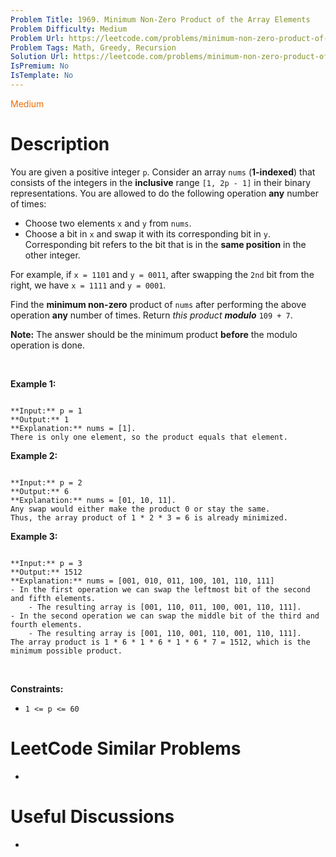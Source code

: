 ```yaml
---
Problem Title: 1969. Minimum Non-Zero Product of the Array Elements
Problem Difficulty: Medium
Problem Url: https://leetcode.com/problems/minimum-non-zero-product-of-the-array-elements/
Problem Tags: Math, Greedy, Recursion
Solution Url: https://leetcode.com/problems/minimum-non-zero-product-of-the-array-elements/solution/
IsPremium: No
IsTemplate: No
---
```


<span style="color: rgb(239, 108, 0);">Medium</span>

# Description

You are given a positive integer `p`. Consider an array `nums` (**1-indexed**) that consists of the integers in the **inclusive** range `[1, 2p - 1]` in their binary representations. You are allowed to do the following operation **any** number of times:


* Choose two elements `x` and `y` from `nums`.
* Choose a bit in `x` and swap it with its corresponding bit in `y`. Corresponding bit refers to the bit that is in the **same position** in the other integer.


For example, if `x = 1101` and `y = 0011`, after swapping the `2nd` bit from the right, we have `x = 1111` and `y = 0001`.


Find the **minimum non-zero** product of `nums` after performing the above operation **any** number of times. Return *this product* ***modulo*** `109 + 7`.


**Note:** The answer should be the minimum product **before** the modulo operation is done.


 


**Example 1:**



```

**Input:** p = 1
**Output:** 1
**Explanation:** nums = [1].
There is only one element, so the product equals that element.

```

**Example 2:**



```

**Input:** p = 2
**Output:** 6
**Explanation:** nums = [01, 10, 11].
Any swap would either make the product 0 or stay the same.
Thus, the array product of 1 * 2 * 3 = 6 is already minimized.

```

**Example 3:**



```

**Input:** p = 3
**Output:** 1512
**Explanation:** nums = [001, 010, 011, 100, 101, 110, 111]
- In the first operation we can swap the leftmost bit of the second and fifth elements.
    - The resulting array is [001, 110, 011, 100, 001, 110, 111].
- In the second operation we can swap the middle bit of the third and fourth elements.
    - The resulting array is [001, 110, 001, 110, 001, 110, 111].
The array product is 1 * 6 * 1 * 6 * 1 * 6 * 7 = 1512, which is the minimum possible product.

```

 


**Constraints:**


* `1 <= p <= 60`




# LeetCode Similar Problems

- []()

# Useful Discussions

- []()
